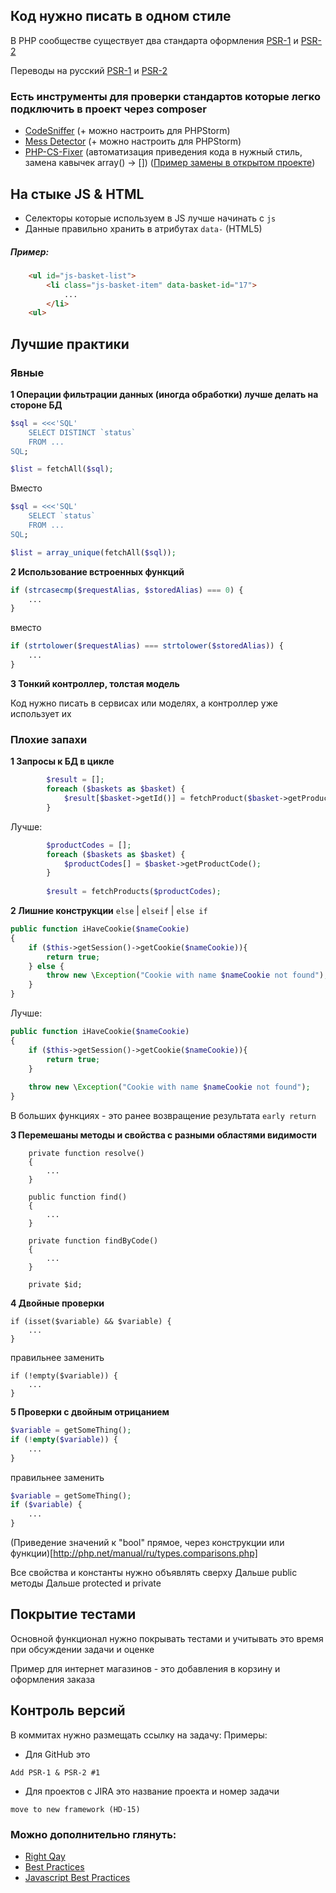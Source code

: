 ## Код нужно писать в одном стиле

В PHP сообществе существует два стандарта оформления [PSR-1](http://www.php-fig.org/psr/psr-1/) и [PSR-2](http://www.php-fig.org/psr/psr-2/)

Переводы на русский [PSR-1](http://svyatoslav.biz/misc/psr_translation/#_PSR-1) и [PSR-2](http://svyatoslav.biz/misc/psr_translation/#_PSR-2)

### Есть инструменты для проверки стандартов которые легко подключить в проект через composer
* [CodeSniffer](https://github.com/squizlabs/PHP_CodeSniffer) (+ можно настроить для PHPStorm)
* [Mess Detector](https://github.com/phpmd/phpmd) (+ можно настроить для PHPStorm)
* [PHP-CS-Fixer](https://github.com/FriendsOfPHP/PHP-CS-Fixer) (автоматизация приведения кода в нужный стиль, замена кавычек array() -> []) ([Пример замены в открытом проекте](https://github.com/ruflin/Elastica/pull/1141))


## На стыке JS & HTML
* Селекторы которые используем в JS лучше начинать с `js`
* Данные правильно хранить в атрибутах `data-` (HTML5)

##### Пример:
```html
    <ul id="js-basket-list">
        <li class="js-basket-item" data-basket-id="17">
            ...
        </li>
    <ul>
```

## Лучшие практики

### Явные
**1 Операции фильтрации данных (иногда обработки) лучше делать на стороне БД**
```php
$sql = <<<'SQL'
    SELECT DISTINCT `status`
    FROM ...
SQL;

$list = fetchAll($sql);
```

Вместо

```php
$sql = <<<'SQL'
    SELECT `status`
    FROM ...
SQL;

$list = array_unique(fetchAll($sql));
```

**2 Использование встроенных функций**
```php
if (strcasecmp($requestAlias, $storedAlias) === 0) {
    ...
}
```
вместо
```php
if (strtolower($requestAlias) === strtolower($storedAlias)) {
    ...
}
```
**3 Тонкий контроллер, толстая модель**

Код нужно писать в сервисах или моделях, а контроллер уже использует их

### Плохие запахи
**1 Запросы к БД в цикле**
```php
        $result = [];
        foreach ($baskets as $basket) {
            $result[$basket->getId()] = fetchProduct($basket->getProductCode());
        }
```

Лучше:
```php
        $productCodes = [];
        foreach ($baskets as $basket) {
            $productCodes[] = $basket->getProductCode();
        }
        
        $result = fetchProducts($productCodes);
```

**2 Лишние конструкции** `else` | `elseif` | `else if`
```php
public function iHaveCookie($nameCookie)
{
    if ($this->getSession()->getCookie($nameCookie)){
        return true;
    } else {
        throw new \Exception("Cookie with name $nameCookie not found");
    }
}
```
Лучше:
```php
public function iHaveCookie($nameCookie)
{
    if ($this->getSession()->getCookie($nameCookie)){
        return true;
    }
         
    throw new \Exception("Cookie with name $nameCookie not found");
}
```
В больших функциях - это ранее возвращение результата `early return`

**3 Перемешаны методы и свойства с разными областями видимости**
```
    private function resolve()
    {
        ...
    }
    
    public function find()
    {
        ...
    }

    private function findByCode()
    {
        ...
    }

    private $id;
```

**4 Двойные проверки**
```
if (isset($variable) && $variable) {
    ...
}
```
правильнее заменить
```
if (!empty($variable)) {
    ...
}
```

**5 Проверки с двойным отрицанием**
```php
$variable = getSomeThing();
if (!empty($variable)) {
    ...
}
```
правильнее заменить
```php
$variable = getSomeThing();
if ($variable) {
    ...
}
```
(Приведение значений к "bool" прямое, через конструкции или функции)[http://php.net/manual/ru/types.comparisons.php]

Все свойства и константы нужно объявлять сверху
Дальше public методы
Дальше protected и private

## Покрытие тестами
Основной функционал нужно покрывать тестами и учитывать это время при обсуждении задачи и оценке

Пример для интернет магазинов - это добавления в корзину и оформления заказа

## Контроль версий
В коммитах нужно размещать ссылку на задачу:
Примеры:
* Для GitHub это
```
Add PSR-1 & PSR-2 #1
```
* Для проектов с JIRA это название проекта и номер задачи
```
move to new framework (HD-15)
```

### Можно дополнительно глянуть:
* [Right Qay](http://www.phptherightway.com/)
* [Best Practices](https://phpbestpractices.org/)
* [Javascript Best Practices](https://github.com/stevekwan/best-practices/blob/master/javascript/best-practices.md)